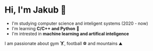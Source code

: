 # Hi, I'm Jakub :wave:

* I'm studying computer science and inteligent systems (2020 - now)
* I'm learning **C/C++ and Python** :snake:
* I'm intrested in **machine learning and artifical inteligence**

I am passionate about gym 🏋️, football :soccer: and mountains ⛰️ 
